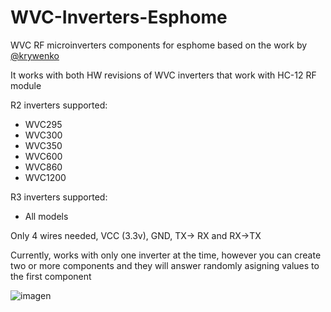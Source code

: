 # WVC-Inverters-Esphome
WVC RF microinverters components for esphome
based on the work by [@krywenko ](https://github.com/krywenko/WVC-Inverter-R2-R3-HC-12--and--Modem)

It works with both HW revisions of WVC inverters that work with HC-12 RF module

R2 inverters supported:
- WVC295
- WVC300
- WVC350
- WVC600
- WVC860
- WVC1200

R3 inverters supported:
- All models

Only 4 wires needed, VCC (3.3v), GND, TX-> RX and RX->TX

Currently, works with only one inverter at the time, however you can create two or more components and they will answer randomly asigning values to the first component

![imagen](https://github.com/user-attachments/assets/91e09528-073c-4d01-b305-02d6cf64a7ee)
